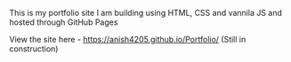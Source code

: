 This is my portfolio site I am building using HTML, CSS and vannila JS and hosted through GitHub Pages

View the site here - https://anish4205.github.io/Portfolio/  (Still in construction)
